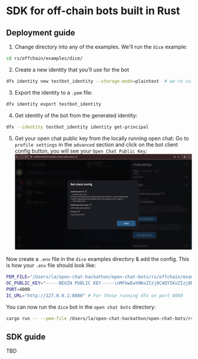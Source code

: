 # SDK for off-chain bots built in Rust

## Deployment guide

1. Change directory into any of the examples. We'll run the `dice` example:

```bash
cd rs/offchain/examples/dice/
```

2. Create a new identity that you'll use for the bot

```bash
dfx identity new testbot_identity --storage-mode=plaintext  # we're using plaintext mode to be able to see the seed phrase
```

3. Export the identity to a `.pem` file:

```bash
dfx identity export testbot_identity
```

4. Get identity of the bot from the generated identity:

```bash
dfx --identity testbot_identity identity get-principal
```

5. Get your open chat public key from the locally running open chat:
   Go to `profile settings` in the `advanced` section and click on the bot client config button, you will see your `Open Chat Public Key`:
   ![Open chat public key](./images/bot-client-config.png)

Now create a `.env` file in the `dice` examples directory & add the config. This is how your `.env` file should look like:

```bash
PEM_FILE="/Users/la/open-chat-hackathon/open-chat-bots/rs/offchain/examples/dice/testbot_identity.pem"
OC_PUBLIC_KEY="-----BEGIN PUBLIC KEY-----\nMFkwEwYHKoZIzj0CAQYIKoZIzj0DAQcDQgAEqFYOW8Y0i+j1JWf1taO34MoDXSkQ\n1PgtMPIYogRQjSFj3NCfc6ZvlPNj8XHv8fPVvm42AOKqWDJ1aNP1e/ggVQ==\n-----END PUBLIC KEY-----\n"
PORT=4000
IC_URL="http://127.0.0.1:8080" # For those running dfx on port 8080
```

You can now run the `dice` bot in the `open chat bots` directory:

```bash
cargo run -- --pem-file /Users/la/open-chat-hackathon/open-chat-bots/rs/offchain/examples/dice/testbot_identity.pem
```

## SDK guide

TBD

